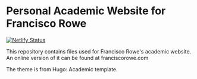 # Personal Academic Website for Francisco Rowe

[![Netlify Status](https://api.netlify.com/api/v1/badges/2c50b051-db82-498b-b6d5-59b9c6d346cd/deploy-status)](https://app.netlify.com/sites/ecstatic-hoover-1143a1/deploys)

This repository contains files used for Francisco Rowe's academic website. An online version of it can be found at franciscorowe.com

The theme is from Hugo: Academic template.
